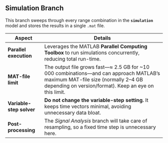 ## Simulation Branch

This branch sweeps through every range combination in the **`simulation`** model and stores the results in a single `.mat` file.

| Aspect | Details |
|--------|---------|
| **Parallel execution** | Leverages the MATLAB **Parallel Computing Toolbox** to run simulations concurrently, reducing total run-time. |
| **MAT-file limit** | The output file grows fast—≈ 2.5 GB for ~10 000 combinations—and can approach MATLAB’s maximum MAT-file size (normally 2–4 GB depending on version/format). Keep an eye on this limit. |
| **Variable-step solver** | **Do not change the variable-step setting.** It keeps time vectors minimal, avoiding unnecessary data bloat. |
| **Post-processing** | The *Signal Analysis* branch will take care of resampling, so a fixed time step is unnecessary here. |
